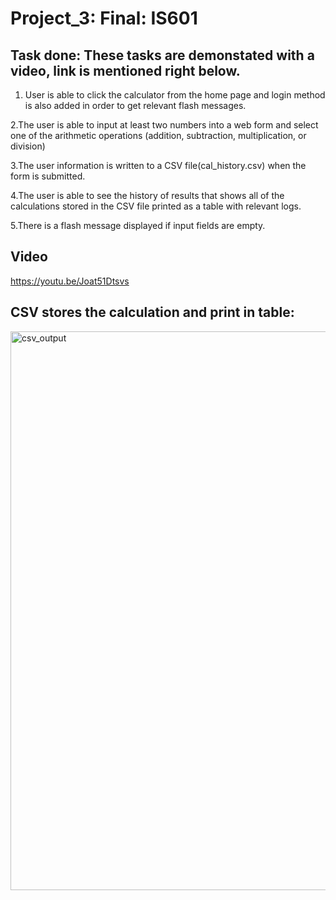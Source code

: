 # Project_3: Final: IS601
## Task done: These tasks are demonstated with a video, link is mentioned right below.
1. User is able to click the calculator from the home page and login method is also added in order to get relevant flash messages.

2.The user is able to input at least two numbers into a web form and select one of the arithmetic operations (addition, subtraction, multiplication, or division)

3.The user information is written to a CSV file(cal_history.csv) when the form is submitted.

4.The user is able to see the history of  results  that shows all of the calculations stored in the CSV file printed as a table with relevant logs.

5.There is a flash message displayed if input fields are empty.

## Video
https://youtu.be/Joat51Dtsvs

## CSV stores the calculation and print in table:
<img width="894" alt="csv_output" src="https://user-images.githubusercontent.com/90499269/146449671-de864b8d-5e3c-469b-a17e-9dc06ae753b3.png">

